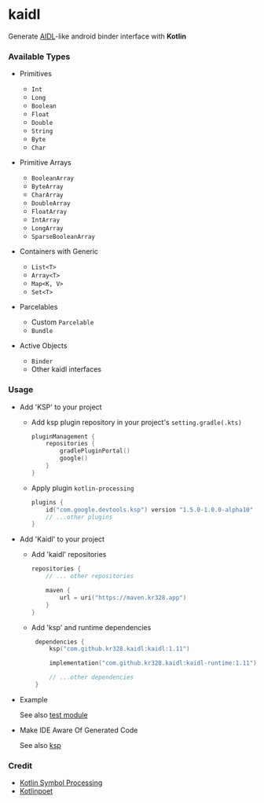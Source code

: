 # kaidl

Generate [AIDL](https://developer.android.com/guide/components/aidl)-like android binder interface with **Kotlin**



### Available Types

- Primitives

  - `Int` 
  - `Long`
  - `Boolean`
  - `Float`
  - `Double`
  - `String`
  - `Byte`
  - `Char`

- Primitive Arrays

  - `BooleanArray`
  - `ByteArray`
  - `CharArray`
  - `DoubleArray`
  - `FloatArray`
  - `IntArray`
  - `LongArray`
  - `SparseBooleanArray`

- Containers with Generic

  - `List<T>`
  - `Array<T>`
  - `Map<K, V>`
  - `Set<T>`

- Parcelables

  - Custom `Parcelable`
  - `Bundle`
  
- Active Objects
  
  - `Binder`
  - Other kaidl interfaces
  
  

### Usage

- Add 'KSP' to your project

  + Add ksp plugin repository in your project's `setting.gradle(.kts)`

     ```kotlin
     pluginManagement {
         repositories {
             gradlePluginPortal()
             google()
         }
     }
     ```

  + Apply plugin `kotlin-processing`
   
     ```kotlin
     plugins {
         id("com.google.devtools.ksp") version "1.5.0-1.0.0-alpha10"
         // ...other plugins
     }
     ```

- Add 'Kaidl' to your project

  + Add 'kaidl' repositories

     ```kotlin
     repositories {
         // ... other repositories
   
         maven {
             url = uri("https://maven.kr328.app")
         }
     }
     ```

  + Add 'ksp' and runtime dependencies

    ```kotlin
     dependencies {
         ksp("com.github.kr328.kaidl:kaidl:1.11")

         implementation("com.github.kr328.kaidl:kaidl-runtime:1.11")

         // ...other dependencies
     }
     ```

- Example

  See also [test module](https://github.com/Kr328/kaidl/tree/main/test)

- Make IDE Aware Of Generated Code

  See also [ksp](https://github.com/google/ksp#make-ide-aware-of-generated-code)

### Credit

- [Kotlin Symbol Processing](https://github.com/google/ksp)
- [Kotlinpoet](https://github.com/square/kotlinpoet)